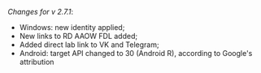 _Changes for v 2.7.1_:
- Windows: new identity applied;
- New links to RD AAOW FDL added;
- Added direct lab link to VK and Telegram;
- Android: target API changed to 30 (Android R), according to Google's attribution
